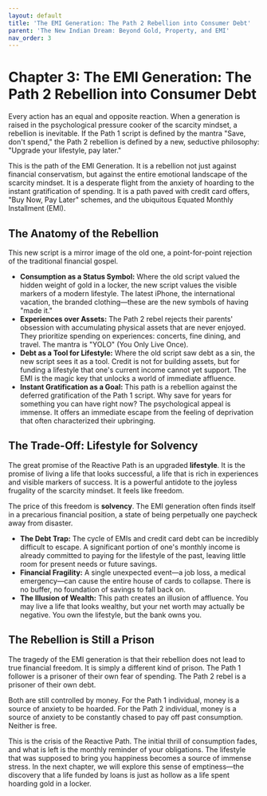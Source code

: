 ```yaml
---
layout: default
title: 'The EMI Generation: The Path 2 Rebellion into Consumer Debt'
parent: 'The New Indian Dream: Beyond Gold, Property, and EMI'
nav_order: 3
---
```


# Chapter 3: The EMI Generation: The Path 2 Rebellion into Consumer Debt

Every action has an equal and opposite reaction. When a generation is raised in the psychological pressure cooker of the scarcity mindset, a rebellion is inevitable. If the Path 1 script is defined by the mantra "Save, don't spend," the Path 2 rebellion is defined by a new, seductive philosophy: "Upgrade your lifestyle, pay later."

This is the path of the EMI Generation. It is a rebellion not just against financial conservatism, but against the entire emotional landscape of the scarcity mindset. It is a desperate flight from the anxiety of hoarding to the instant gratification of spending. It is a path paved with credit card offers, "Buy Now, Pay Later" schemes, and the ubiquitous Equated Monthly Installment (EMI).

## The Anatomy of the Rebellion

This new script is a mirror image of the old one, a point-for-point rejection of the traditional financial gospel.

*   **Consumption as a Status Symbol:** Where the old script valued the hidden weight of gold in a locker, the new script values the visible markers of a modern lifestyle. The latest iPhone, the international vacation, the branded clothing—these are the new symbols of having "made it."
*   **Experiences over Assets:** The Path 2 rebel rejects their parents' obsession with accumulating physical assets that are never enjoyed. They prioritize spending on experiences: concerts, fine dining, and travel. The mantra is "YOLO" (You Only Live Once).
*   **Debt as a Tool for Lifestyle:** Where the old script saw debt as a sin, the new script sees it as a tool. Credit is not for building assets, but for funding a lifestyle that one's current income cannot yet support. The EMI is the magic key that unlocks a world of immediate affluence.
*   **Instant Gratification as a Goal:** This path is a rebellion against the deferred gratification of the Path 1 script. Why save for years for something you can have right now? The psychological appeal is immense. It offers an immediate escape from the feeling of deprivation that often characterized their upbringing.

## The Trade-Off: Lifestyle for Solvency

The great promise of the Reactive Path is an upgraded **lifestyle**. It is the promise of living a life that looks successful, a life that is rich in experiences and visible markers of success. It is a powerful antidote to the joyless frugality of the scarcity mindset. It feels like freedom.

The price of this freedom is **solvency**. The EMI generation often finds itself in a precarious financial position, a state of being perpetually one paycheck away from disaster.

*   **The Debt Trap:** The cycle of EMIs and credit card debt can be incredibly difficult to escape. A significant portion of one's monthly income is already committed to paying for the lifestyle of the past, leaving little room for present needs or future savings.
*   **Financial Fragility:** A single unexpected event—a job loss, a medical emergency—can cause the entire house of cards to collapse. There is no buffer, no foundation of savings to fall back on.
*   **The Illusion of Wealth:** This path creates an illusion of affluence. You may live a life that looks wealthy, but your net worth may actually be negative. You own the lifestyle, but the bank owns you.

## The Rebellion is Still a Prison

The tragedy of the EMI generation is that their rebellion does not lead to true financial freedom. It is simply a different kind of prison. The Path 1 follower is a prisoner of their own fear of spending. The Path 2 rebel is a prisoner of their own debt.

Both are still controlled by money. For the Path 1 individual, money is a source of anxiety to be hoarded. For the Path 2 individual, money is a source of anxiety to be constantly chased to pay off past consumption. Neither is free.

This is the crisis of the Reactive Path. The initial thrill of consumption fades, and what is left is the monthly reminder of your obligations. The lifestyle that was supposed to bring you happiness becomes a source of immense stress. In the next chapter, we will explore this sense of emptiness—the discovery that a life funded by loans is just as hollow as a life spent hoarding gold in a locker.
